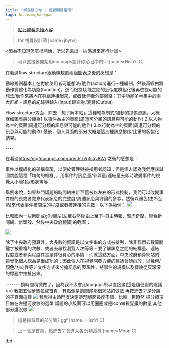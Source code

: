```yaml
---
title: "鄉民關心你 - 視覺開發指南"
tags: kuansim,hackpad
---
```


> [點此觀看原始內容](https://g0v.hackpad.tw/vJLMv5M3GzN)

> for 視覺設計師
> [name=jbytw]


<因為不知道怎麼樣開始，所以先丟出一些感想來進行討論>
> 可以直接舊開始用mocqups設計你心目中的UI
> [name=HisnYi C]

在看過flow structure跟動線規劃兩組圖表之後的感想是：

動線規劃基本上在對於使用者可能想法/動作(action)進行一種編制，然後再經由將動作實體化為功能(function)，進而根據功能之間的近似度群組化後再依據可能的想法/動作來將內在群組連接起來，或者延伸至外部網絡；其中功能多半集中於兩大群組 - 訊息的紀錄與輸入(input)跟查詢/瀏覽(Output)

Flow structure方面，除去「想了解本站」這種較為制式/被動的提供資訊，大概就如圖表般分類為1.以事件為主的頁面(周遭可分類的訊息與可能的動作) 2.以人物為主的頁面(周遭可分類的訊息與可能的動作) 3.以行動為主的頁面(周遭可分類的訊息與可能的動作)
最後，個人頁面的部分大概是這三種訊息排序/比重的客製化結果。

\-\-\-\-

在看過[https:/](https://moqups.com/brecht/7qfsqv8W/)[m](https://moqups.com/brecht/7qfsqv8W/)o[/moqups.com/brecht/7qfsqv8W/](https://moqups.com/brecht/7qfsqv8W/) 之後的感想是：

事件以模組化的架構呈現，以便於管理與被指用者認知；但是個人認為我們應該試圖跳脫這種「均勻的框框」，用事件的訊息量/參與量/連結量去即時改變事件的視覺大小/顏色/形狀等等

舉例來說，如果熱門議題的時間軸由新至舊被以左右的形式控制，我們可以改變事件框的長或者寬來代表訊息的完整度/周遭訊息與評論的多寡，然後以顏色(由冷至熱)來代表事件被關注的程度或者被連接的次數 \- 以下為範例：
![](https://g0vhackmd.blob.core.windows.net/g0v-hackmd-images/upload_ef795d72fb67a4838a4ef7a4823b7031)

比較國內一些新聞或g0v網站(左至右然後由上至下-自由時報、雅虎奇摩、聯合新聞網、新頭殼、然後中央政府預算)的截圖：

![](https://g0vhackmd.blob.core.windows.net/g0v-hackmd-images/upload_e3dacd2dda2213472010b4af609f0c95)

除了中央政府預算外，大多數的資訊是以文字串的方式被排列，除非我們去數算關鍵字被重複的次數、或者去尋找瀏覽人次等等 \- 要了解訊息之間的結構量、連結程度或者參與程度其實是件很費心的事情 \- 而就這點方面，中央政府預算網站的視覺化個人認為是很成功的；因此個人在視覺開發方便的建議會傾向於：以幾何/顏色/方向性等非文字方式來分擔訊息的表現性，將事件的規模以及樣貌從灰濛濛的標題中拉扯出來。

\-\-\-\-\-\-\-
擠時間稍微做了，因為我不太會用moqups所以直接畫(這是隨便畫的建議><)
我把五個步驟拉成首頁，有點像是割闌尾那個網站的做法
再按進去才是分類的子頁面這樣
![](https://g0vhackmd.blob.core.windows.net/g0v-hackmd-images/upload_ee43f26ef78ca23d2eca55d81f7efd44)
我覺得由熱門度決定議題版面長度不錯，比較一目瞭然
把分類項目做在左邊可收放的選單
議題的小版面可以用圈圈或是icon做視覺畫的數量
其他部分還沒做
![](https://g0vhackmd.blob.core.windows.net/g0v-hackmd-images/upload_f20a281f954330ecf9791534c79d9930)
> 這是指首頁的部分嗎? ggf
> [name=HisnYi C]

> 上ㄧ張是首頁，點進去才會進入各分類這樣
> [name=Moon C]

tbd

